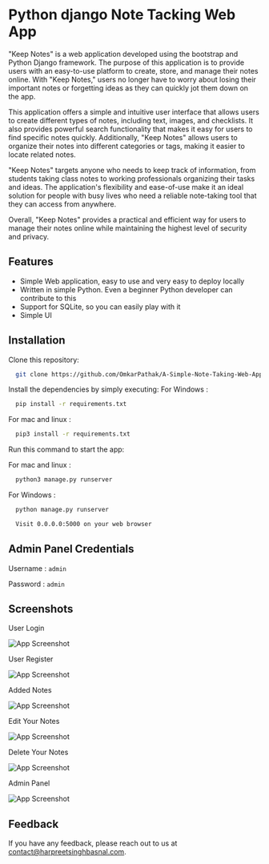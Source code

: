 
# Python django Note Tacking Web App

"Keep Notes" is a web application developed using the bootstrap and Python Django framework. The purpose of this application is to provide users with an easy-to-use platform to create, store, and manage their notes online. With "Keep Notes," users no longer have to worry about losing their important notes or forgetting ideas as they can quickly jot them down on the app.

This application offers a simple and intuitive user interface that allows users to create different types of notes, including text, images, and checklists. It also provides powerful search functionality that makes it easy for users to find specific notes quickly. Additionally, "Keep Notes" allows users to organize their notes into different categories or tags, making it easier to locate related notes.

"Keep Notes" targets anyone who needs to keep track of information, from students taking class notes to working professionals organizing their tasks and ideas. The application's flexibility and ease-of-use make it an ideal solution for people with busy lives who need a reliable note-taking tool that they can access from anywhere.

Overall, "Keep Notes" provides a practical and efficient way for users to manage their notes online while maintaining the highest level of security and privacy.


## Features

- Simple Web application, easy to use and very easy to deploy locally
- Written in simple Python. Even a beginner Python developer can contribute to this
- Support for SQLite, so you can easily play with it
- Simple UI


## Installation

Clone this repository:
```bash
  git clone https://github.com/OmkarPathak/A-Simple-Note-Taking-Web-App.git](https://github.com/Harpreet151/Simple-Notes-Tacking-Web-App-Using-Python-django.git
```

Install the dependencies by simply executing:
For Windows :
```bash
  pip install -r requirements.txt
```

For mac and linux :
```bash
  pip3 install -r requirements.txt
```

Run this command to start the app:

For mac and linux :
```bash
  python3 manage.py runserver
```
For Windows :
```bash
  python manage.py runserver
```

```bash
  Visit 0.0.0.0:5000 on your web browser
``` 

## Admin Panel Credentials



Username : `admin`

Password : `admin`
## Screenshots
User Login

![App Screenshot](https://raw.githubusercontent.com/Harpreet151/Simple-Notes-Tacking-Web-App-Using-Python-django/master/Result/1.png)

User Register

![App Screenshot](https://raw.githubusercontent.com/Harpreet151/Simple-Notes-Tacking-Web-App-Using-Python-django/master/Result/2.png)

Added Notes

![App Screenshot](https://raw.githubusercontent.com/Harpreet151/Simple-Notes-Tacking-Web-App-Using-Python-django/master/Result/3.png)

Edit Your Notes

![App Screenshot](https://raw.githubusercontent.com/Harpreet151/Simple-Notes-Tacking-Web-App-Using-Python-django/master/Result/4.png)

Delete Your Notes

![App Screenshot](https://raw.githubusercontent.com/Harpreet151/Simple-Notes-Tacking-Web-App-Using-Python-django/master/Result/5.png)


Admin Panel

![App Screenshot](https://raw.githubusercontent.com/Harpreet151/Simple-Notes-Tacking-Web-App-Using-Python-django/master/Result/6.png)


## Feedback

If you have any feedback, please reach out to us at contact@harpreetsinghbasnal.com.

